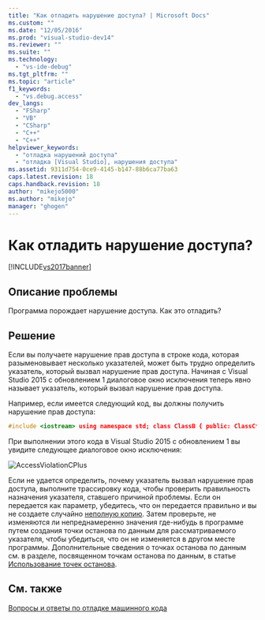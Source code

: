 ```yaml
---
title: "Как отладить нарушение доступа? | Microsoft Docs"
ms.custom: ""
ms.date: "12/05/2016"
ms.prod: "visual-studio-dev14"
ms.reviewer: ""
ms.suite: ""
ms.technology: 
  - "vs-ide-debug"
ms.tgt_pltfrm: ""
ms.topic: "article"
f1_keywords: 
  - "vs.debug.access"
dev_langs: 
  - "FSharp"
  - "VB"
  - "CSharp"
  - "C++"
  - "C++"
helpviewer_keywords: 
  - "отладка нарушений доступа"
  - "отладка [Visual Studio], нарушения доступа"
ms.assetid: 9311d754-0ce9-4145-b147-88b6ca77ba63
caps.latest.revision: 18
caps.handback.revision: 18
author: "mikejo5000"
ms.author: "mikejo"
manager: "ghogen"
---
```

# Как отладить нарушение доступа?
[!INCLUDE[vs2017banner](../code-quality/includes/vs2017banner.md)]

## Описание проблемы  
 Программа порождает нарушение доступа. Как это отладить?  
  
## Решение  
 Если вы получаете нарушение прав доступа в строке кода, которая разыменовывает несколько указателей, может быть трудно определить указатель, который вызвал нарушение прав доступа. Начиная с Visual Studio 2015 с обновлением 1 диалоговое окно исключения теперь явно называет указатель, который вызвал нарушение прав доступа.  
  
 Например, если имеется следующий код, вы должны получить нарушение прав доступа:  
  
```cpp  
#include <iostream> using namespace std; class ClassB { public: ClassC* C; ClassB() { C = new ClassC(); } void printHello() { cout << "hello world"; } }; class ClassA { public: ClassB* B; ClassA() { B = nullptr; } }; int main() { ClassA* A = new ClassA(); A->B->printHello(); }  
```  
  
 При выполнении этого кода в Visual Studio 2015 с обновлением 1 вы увидите следующее диалоговое окно исключения:  
  
 ![AccessViolationCPlus](~/docs/debugger/media/accessviolationcplus.png "AccessViolationCPlus")  
  
 Если не удается определить, почему указатель вызвал нарушение прав доступа, выполните трассировку кода, чтобы проверить правильность назначения указателя, ставшего причиной проблемы.  Если он передается как параметр, убедитесь, что он передается правильно и вы не создаете случайно [неполную копию](http://stackoverflow.com/questions/184710/what-is-the-difference-between-a-deep-copy-and-a-shallow-copy). Затем проверьте, не изменяются ли непреднамеренно значения где\-нибудь в программе путем создания точки останова по данным для рассматриваемого указателя, чтобы убедиться, что он не изменяется в другом месте программы. Дополнительные сведения о точках останова по данным см. в разделе, посвященном точкам останова по данным, в статье [Использование точек останова](../debugger/using-breakpoints.md).  
  
## См. также  
 [Вопросы и ответы по отладке машинного кода](../debugger/debugging-native-code-faqs.md)
